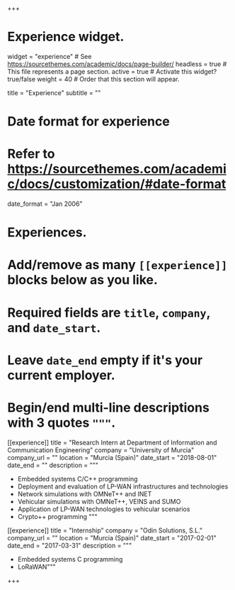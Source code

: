 +++
# Experience widget.
widget = "experience"  # See https://sourcethemes.com/academic/docs/page-builder/
headless = true  # This file represents a page section.
active = true  # Activate this widget? true/false
weight = 40  # Order that this section will appear.

title = "Experience"
subtitle = ""

# Date format for experience
#   Refer to https://sourcethemes.com/academic/docs/customization/#date-format
date_format = "Jan 2006"

# Experiences.
#   Add/remove as many `[[experience]]` blocks below as you like.
#   Required fields are `title`, `company`, and `date_start`.
#   Leave `date_end` empty if it's your current employer.
#   Begin/end multi-line descriptions with 3 quotes `"""`.
[[experience]]
  title = "Research Intern at Department of Information and Communication Engineering"
  company = "University of Murcia"
  company_url = ""
  location = "Murcia (Spain)"
  date_start = "2018-08-01"
  date_end = ""
  description = """<br>

  * Embedded systems C/C++ programming
  * Deployment and evaluation of LP-WAN infrastructures and technologies
  * Network simulations with OMNeT++ and INET
  * Vehicular simulations with OMNeT++, VEINS and SUMO
  * Application of LP-WAN technologies to vehicular scenarios
  * Crypto++ programming
  """

[[experience]]
  title = "Internship"
  company = "Odin Solutions, S.L."
  company_url = ""
  location = "Murcia (Spain)"
  date_start = "2017-02-01"
  date_end = "2017-03-31"
  description = """<br>

  * Embedded systems C programming
  * LoRaWAN"""

+++
